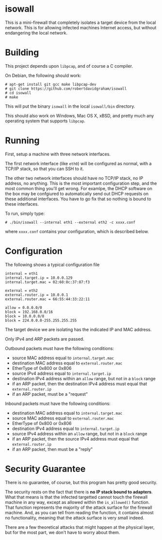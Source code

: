 isowall
=======

This is a mini-firewall that completely isolates a target device from the local network.
This is for allowing infected machines Internet access, but without endangering the
local network.


# Building

This project depends upon `libpcap`, and of course a C compiler.

On Debian, the following should work:

    # apt-get install git gcc make libpcap-dev
    # git clone https://github.com/robertdavidgraham/isowall
    # cd isowall
    # make
  
This will put the binary `isowall` in the local `isowall/bin` directory.

This should also work on Windows, Mac OS X, xBSD, and pretty much any operating system that supports `libpcap`.


# Running

First, setup a machine with three network interfaces.

The first network interface (like `eth0`) will be configured as normal, with a TCP/IP stack,
so that you can SSH to it.

The other two network interfaces should have no TCP/IP stack, no IP address, no anything. This is the
most important configuration step, and the most common thing you'll get wrong. For examlpe, the DHCP
software on the box may be confgiured to automatically send out DHCP requests on these additional
interfaces. You have to go fix that so nothing is bound to these interfaces.

To run, simply type:

    # ./bin/isowall --internal eth1 --external eth2 -c xxxx.conf
  
where `xxxx.conf` contains your configuration, which is described below.


# Configuration

The following shows a typical configuration file

    internal = eth1
    internal.target.ip = 10.0.0.129
    internal.target.mac = 02:60:8c:37:87:f3
  
    external = eth2
    external.router.ip = 10.0.0.1
    external.router.mac = 66:55:44:33:22:11
  
    allow = 0.0.0.0/0
    block = 192.168.0.0/16
    block = 10.0.0.0/8
    block = 224.0.0.0-255.255.255.255


The target device we are isolating has the indicated IP and MAC address.

Only IPv4 and ARP packets are passed.

Outbound packets must have the following conditions:
  * source MAC address equal to `internal.target.mac`
  * destination MAC address equal to `external.router.mac`
  * EtherType of 0x800 or 0x806
  * source IPv4 address equal to `internal.target.ip`
  * destination IPv4 address within an `allow` range, but not in a `block` range
  * if an ARP packet, then the destination IPv4 address must equal that `external.router.ip`
  * if an ARP packet, must be a "request"

Inbound packets must have the following conditions:
  * destination MAC address equal to `internal.target.mac`
  * source MAC address equal to `external.router.mac`
  * EtherType of 0x800 or 0x806
  * destination IPv4 address equal to `internal.target.ip`
  * source IPv4 address within an `allow` range, but not in a `block` range
  * if an ARP packet, then the source IPv4 address must equal that `external.router.ip`
  * if an ARP packet, then must be a "reply"


# Security Guarantee

There is no guarantee, of course, but this program has pretty good security.

The security rests on the fact that there is **no IP stack bound to adapters**.
What that means is that the infected targetted cannot touch the firewall
machine in any way, except as allowed within the `is_allowed()` function.
That function represents the majority of the attack surface for the firewall
machine. And, as you can tell from reading the function, it contains almost
no functionality, meaning that the attack surface is very small indeed.

There are a few theoretical attacks that might happen at the physical layer,
but for the most part, we don't have to worry about them.




